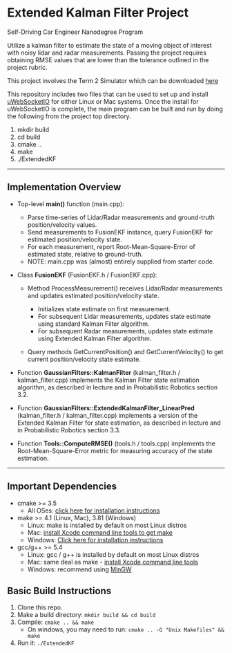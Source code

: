 # Extended Kalman Filter Project
Self-Driving Car Engineer Nanodegree Program

Utilize a kalman filter to estimate the state of a moving object of interest with noisy lidar and radar measurements. Passing the project requires obtaining RMSE values that are lower than the tolerance outlined in the project rubric. 

This project involves the Term 2 Simulator which can be downloaded [here](https://github.com/udacity/self-driving-car-sim/releases)

This repository includes two files that can be used to set up and install [uWebSocketIO](https://github.com/uWebSockets/uWebSockets) for either Linux or Mac systems. Once the install for uWebSocketIO is complete, the main program can be built and run by doing the following from the project top directory.

1. mkdir build
2. cd build
3. cmake ..
4. make
5. ./ExtendedKF

---

## Implementation Overview

* Top-level __main()__ function (main.cpp):
  - Parse time-series of Lidar/Radar measurements and ground-truth position/velocity values.
  - Send measurements to FusionEKF instance, query FusionEKF for estimated position/velocity state.
  - For each measurement, report Root-Mean-Square-Error of estimated state, relative to ground-truth.
  - NOTE: main.cpp was (almost) entirely supplied from starter code.

* Class __FusionEKF__ (FusionEKF.h / FusionEKF.cpp):
  - Method ProcessMeasurement() receives Lidar/Radar measurements and updates estimated position/velocity state.
    + Initializes state estimate on first measurement.
    + For subsequent Lidar measurements, updates state estimate using standard Kalman Filter algorithm.
    + For subsequent Radar measurements, updates state estimate using Extended Kalman Filter algorithm.

  - Query methods GetCurrentPosition() and GetCurrentVelocity() to get current position/velocity state estimate.

* Function __GaussianFilters::KalmanFilter__ (kalman_filter.h / kalman_filter.cpp) implements the Kalman Filter state estimation algorithm, as described in lecture and in Probabilistic Robotics section 3.2.

* Function __GaussianFilters::ExtendedKalmanFilter_LinearPred__ (kalman_filter.h / kalman_filter.cpp) implements a version of the Extended Kalman Filter for state estimation, as described in lecture and in Probabilistic Robotics section 3.3. 

* Function __Tools::ComputeRMSE()__ (tools.h / tools.cpp) implements the Root-Mean-Square-Error metric for measuring accuracy of the state estimation. 

---

## Important Dependencies

* cmake >= 3.5
  * All OSes: [click here for installation instructions](https://cmake.org/install/)
* make >= 4.1 (Linux, Mac), 3.81 (Windows)
  * Linux: make is installed by default on most Linux distros
  * Mac: [install Xcode command line tools to get make](https://developer.apple.com/xcode/features/)
  * Windows: [Click here for installation instructions](http://gnuwin32.sourceforge.net/packages/make.htm)
* gcc/g++ >= 5.4
  * Linux: gcc / g++ is installed by default on most Linux distros
  * Mac: same deal as make - [install Xcode command line tools](https://developer.apple.com/xcode/features/)
  * Windows: recommend using [MinGW](http://www.mingw.org/)

## Basic Build Instructions

1. Clone this repo.
2. Make a build directory: `mkdir build && cd build`
3. Compile: `cmake .. && make` 
   * On windows, you may need to run: `cmake .. -G "Unix Makefiles" && make`
4. Run it: `./ExtendedKF `

